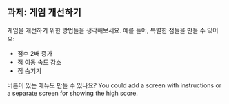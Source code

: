 ## 과제: 게임 개선하기

게임을 개선하기 위한 방법들을 생각해보세요. 예를 들어, 특별한 점들을 만들 수 있어요:

+ 점수 2배 증가
+ 점 이동 속도 감소
+ 점 숨기기

버튼이 있는 메뉴도 만들 수 있나요? You could add a screen with instructions or a separate screen for showing the high score.